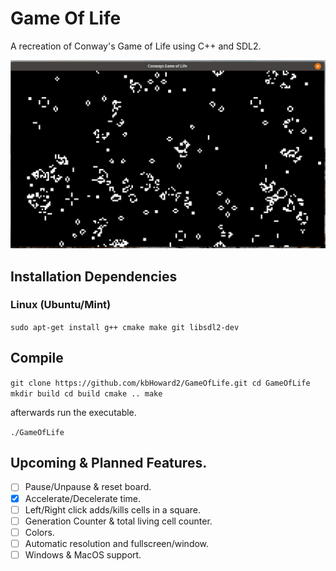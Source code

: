 # Game Of Life 
A recreation of Conway's Game of Life using C++ and SDL2.

![Alt text](gol.png?raw=true "Conways's Game Of Life")


## Installation Dependencies
### Linux (Ubuntu/Mint)
`sudo apt-get install g++ cmake make git libsdl2-dev`


## Compile
`git clone https://github.com/kbHoward2/GameOfLife.git
cd GameOfLife
mkdir build
cd build
cmake ..
make`

afterwards run the executable.

`./GameOfLife`

## Upcoming & Planned Features.
- [ ] Pause/Unpause & reset board.
- [x] Accelerate/Decelerate time.
- [ ] Left/Right click adds/kills cells in a square.
- [ ] Generation Counter & total living cell counter.
- [ ] Colors.
- [ ] Automatic resolution and fullscreen/window.
- [ ] Windows & MacOS support.
